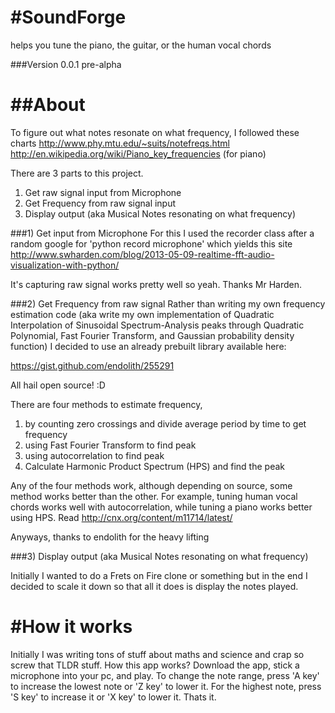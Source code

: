 #SoundForge
==========

helps you tune the piano, the guitar, or the human vocal chords

###Version 0.0.1 pre-alpha

##About
==========

To figure out what notes resonate on what frequency, I followed these charts
http://www.phy.mtu.edu/~suits/notefreqs.html <br />
http://en.wikipedia.org/wiki/Piano_key_frequencies (for piano)

There are 3 parts to this project. <br />
1) Get raw signal input from Microphone <br />
2) Get Frequency from raw signal input <br />
3) Display output (aka Musical Notes resonating on what frequency)

###1) Get input from Microphone
For this I used the recorder class after a random google for 'python record microphone' which yields this site http://www.swharden.com/blog/2013-05-09-realtime-fft-audio-visualization-with-python/

It's capturing raw signal works pretty well so yeah. Thanks Mr Harden.

###2) Get Frequency from raw signal
Rather than writing my own frequency estimation code (aka write my own implementation of Quadratic Interpolation of Sinusoidal Spectrum-Analysis peaks through Quadratic Polynomial, Fast Fourier Transform, and Gaussian probability density function) I decided to use an already prebuilt library available here:

https://gist.github.com/endolith/255291

All hail open source! :D

There are four methods to estimate frequency, 

1) by counting zero crossings and divide average period by time to get frequency
2) using Fast Fourier Transform to find peak
3) using autocorrelation to find peak
4) Calculate Harmonic Product Spectrum (HPS) and find the peak

Any of the four methods work, although depending on source, some method works better than the other. For example, tuning human vocal chords works well with autocorrelation, while tuning a piano works better using HPS. Read http://cnx.org/content/m11714/latest/

Anyways, thanks to endolith for the heavy lifting

###3) Display output (aka Musical Notes resonating on what frequency)

Initially I wanted to do a Frets on Fire clone or something but in the end I decided to scale it down so that all it does is display the notes played.

#How it works
==========

Initially I was writing tons of stuff about maths and science and crap so screw that TLDR stuff. How this app works? Download the app, stick a microphone into your pc, and play. To change the note range, press 'A key' to increase the lowest note or 'Z key' to lower it. For the highest note, press 'S key' to increase it or 'X key' to lower it. Thats it.
